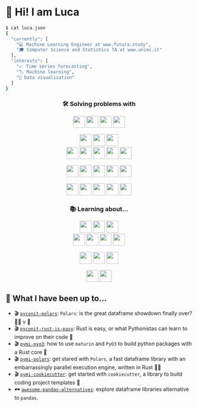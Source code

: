 # 👋 Hi! I am Luca

```bash
$ cat luca.json
{
  "currently": [
    "💻 Machine Learning Engineer at www.futura.study",
    "🎓 Computer Science and Statistics TA at www.unimi.it"
  ],
  "interests": [
    "📈 Time series forecasting",
    "🏷 Machine learning",
    "🎨 Data visualisation"
  ]
}
```

<h3 align="center">
🛠 Solving problems with
</h3>

<p align="center">
<img height="32" width="32" src="https://cdn.simpleicons.org/python">
<img height="32" width="32" src="https://cdn.simpleicons.org/julia">
<img height="32" width="32" src="https://cdn.simpleicons.org/lua">
<img height="32" width="32" src="https://cdn.simpleicons.org/r">
</p>

<p align="center">
<img height="32" width="32" src="https://cdn.simpleicons.org/pandas">
<img height="32" width="32" src="https://cdn.simpleicons.org/polars">
<img height="32" width="32" src="https://cdn.simpleicons.org/duckdb">
<br>
<img height="32" width="32" src="https://cdn.simpleicons.org/numpy">
<img height="32" width="32" src="https://cdn.simpleicons.org/scipy">
<img height="32" width="32" src="https://cdn.simpleicons.org/scikitlearn">
<img height="32" width="32" src="https://cdn.simpleicons.org/pytorch">
<img height="32" width="32" src="https://cdn.simpleicons.org/tensorflow">
</p>

<p align="center">

<img height="32" width="32" src="https://cdn.simpleicons.org/fastapi">
<img height="32" width="32" src="https://cdn.simpleicons.org/streamlit">
<img height="32" width="32" src="https://cdn.simpleicons.org/docker">
<img height="32" width="32" src="https://cdn.simpleicons.org/terraform">
<img height="32" width="32" src="https://cdn.simpleicons.org/amazonaws">
</p>

<p align="center">
<img height="32" width="32" src="https://cdn.simpleicons.org/gnubash">
<img height="32" width="32" src="https://cdn.simpleicons.org/githubactions">
<img height="32" width="32" src="https://cdn.simpleicons.org/neovim">
<img height="32" width="32" src="https://cdn.simpleicons.org/precommit">
<img height="32" width="32" src="https://cdn.simpleicons.org/ruff">
</p>

<h3 align="center">
📚 Learning about...
</h3>

<p align="center">
<img height="32" width="32" src="https://cdn.simpleicons.org/dvc">
<img height="32" width="32" src="https://cdn.simpleicons.org/mlflow">
<img height="32" width="32" src="https://cdn.simpleicons.org/pytest">
<br>
<img height="32" width="32" src="https://cdn.simpleicons.org/airbyte">
<img height="32" width="32" src="https://cdn.simpleicons.org/snowflake">
<img height="32" width="32" src="https://cdn.simpleicons.org/databricks">
<img height="32" width="32" src="https://cdn.simpleicons.org/dbt">
</p>

<p align="center">
<img height="32" width="32" src="https://cdn.simpleicons.org/lightning">
<img height="32" width="32" src="https://cdn.simpleicons.org/pyg">
<img height="32" width="32" src="https://cdn.simpleicons.org/rust">
</p>

<p align="center">
<img height="32" width="32" src="https://cdn.simpleicons.org/nim">
<img height="32" width="32" src="https://cdn.simpleicons.org/zig">
</p>


## 👾 What I have been up to...

* 🎬 [`pyconit-polars`](https://github.com/baggiponte/pyconit-polars): `Polars`: is the great dataframe showdown finally over? 🐻‍❄️ v 🐼
* 🎬 [`pyconit-rust-is-easy`](https://github.com/baggiponte/pyconit-rust-is-easy): Rust is easy, or what Pythonistas can learn to improve on their code 🐍
* 🎬 [`pymi-pyo3`](https://baggiponte.github.io/pymi-pyo3): how to use `maturin` and `PyO3` to build python packages with a Rust core 🦀
* 🎬 [`pymi-polars`](https://baggiponte.github.io/pymi-polars): get stared with `Polars`, a fast dataframe library with an embarrassingly parallel execution engine, written in Rust 🐻‍❄️
* 🎬 [`pymi-cookiecutter`](https://baggiponte.github.io/pymi-cookiecutter/): get started with `cookiecutter`, a library to build coding project templates 🍪
* 🕶 [`awesome-pandas-alternatives`](https://github.com/baggiponte/awesome-pandas-alternatives): explore dataframe libraries alternative to `pandas`.
